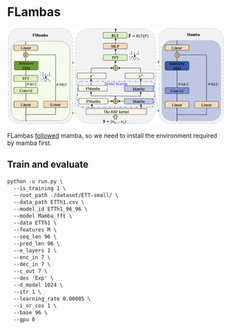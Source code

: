 # FLambas

![model](assert/framework_fmamba.png)

FLambas [followed](https://github.com/state-spaces/mamba) mamba, so we need to install the environment required by mamba first. 
## Train and evaluate
```
python -u run.py \
  --is_training 1 \
  --root_path ./dataset/ETT-small/ \
  --data_path ETTh1.csv \
  --model_id ETTh1_96_96 \
  --model Mamba_fft \
  --data ETTh1 \
  --features M \
  --seq_len 96 \
  --pred_len 96 \
  --e_layers 1 \
  --enc_in 7 \
  --dec_in 7 \
  --c_out 7 \
  --des 'Exp' \
  --d_model 1024 \
  --itr 1 \
  --learning_rate 0.00005 \
  --i_or_cos 1 \
  --base 96 \
  --gpu 0
```
